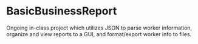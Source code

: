 # BasicBusinessReport

Ongoing in-class project which utilizes JSON to parse worker information, organize and view reports to a GUI, and format/export worker info to files.
